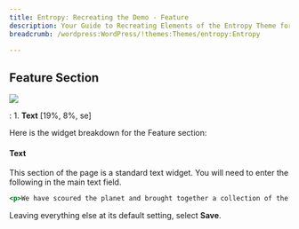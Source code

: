 ```yaml
---
title: Entropy: Recreating the Demo - Feature
description: Your Guide to Recreating Elements of the Entropy Theme for WordPress
breadcrumb: /wordpress:WordPress/!themes:Themes/entropy:Entropy

---
```


Feature Section
-----

![][demo]

:   1. **Text** [19%, 8%, se]

Here is the widget breakdown for the Feature section:

#### Text

This section of the page is a standard text widget. You will need to enter the following in the main text field.

~~~ .html
<p>We have scoured the planet and brought together a collection of the most talented and informative individuals the web design field has to offer.  Each of our speakers is an unprecedented expert in their respective fields and we're sure you'll benefit directly from their years of experience and knowledge.</p>
~~~

Leaving everything else at its default setting, select **Save**.

[demo]: assets/demo_4.jpeg
[faq]: faq.md
